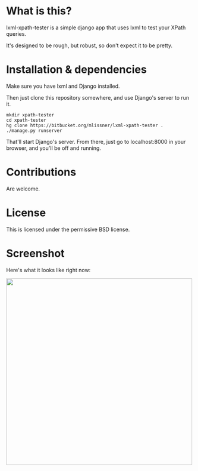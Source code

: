 What is this?
=============
lxml-xpath-tester is a simple django app that uses lxml to test your XPath 
queries.

It's designed to be rough, but robust, so don't expect it to be pretty.

Installation & dependencies
===========================
Make sure you have lxml and Django installed.

Then just clone this repository somewhere, and use Django's server to run it.

    mkdir xpath-tester
    cd xpath-tester
    hg clone https://bitbucket.org/mlissner/lxml-xpath-tester .
    ./manage.py runserver

That'll start Django's server. From there, just go to localhost:8000 in your
browser, and you'll be off and running.    


Contributions
======
Are welcome.


License
========
This is licensed under the permissive BSD license.


Screenshot
==========
Here's what it looks like right now:

<img src="https://bitbucket.org/mlissner/lxml-xpath-tester/raw/fcf9077c78fc/tester/static/screenshot.jpg" width="500">

